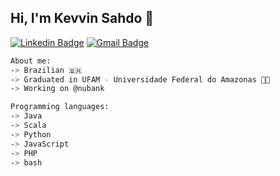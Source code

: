 ## Hi, I'm Kevvin Sahdo 🕺

[![Linkedin Badge](https://img.shields.io/badge/-kevvinsahdo-black?style=flat-square&logo=Linkedin&logoColor=white&link=https://www.linkedin.com/in/kevvinsahdo/)](https://www.linkedin.com/in/kevvinsahdo/)
[![Gmail Badge](https://img.shields.io/badge/-kevvinsahdo-black?style=flat-square&logo=gmail&logoColor=white&link=https://www.linkedin.com/in/kevvinsahdo/)](mailto:kevvinsd@gmail.com)

````bash
About me:
-> Brazilian 🇧🇷
-> Graduated in UFAM - Universidade Federal do Amazonas 👨‍🎓
-> Working on @nubank

Programming languages:
-> Java
-> Scala 
-> Python 
-> JavaScript 
-> PHP
-> bash
````

